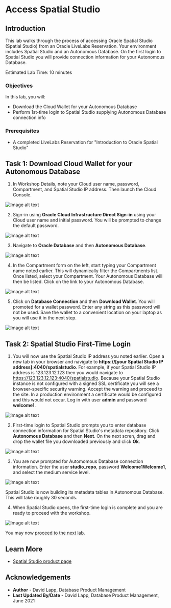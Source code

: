 # Access Spatial Studio

## Introduction

This lab walks through the process of accessing Oracle Spatial Studio (Spatial Studio) from an Oracle LiveLabs Reservation. Your environment includes Spatial Studio and an Autonomous Database. On the first login to Spatial Studio you will provide connection information for your Autonomous Database. 

Estimated Lab Time: 10 minutes

### Objectives

In this lab, you will:
* Download the Cloud Wallet for your Autonomous Database
* Perform 1st-time login to Spatial Studio supplying Autonomous Database connection info

### Prerequisites

* A completed LiveLabs Reservation for "Introduction to Oracle Spatial Studio" 

<!-- *This is the "fold" - below items are collapsed by default* -->

## Task 1: Download Cloud Wallet for your Autonomous Database 

1. In Workshop Details, note your Cloud user name, password, Compartment, and Spatial Studio IP address. Then launch the Cloud Console.

 ![Image alt text](images/1-1.png "Image title")  


2. Sign-in using **Oracle Cloud Infrastructure Direct Sign-in** using your Cloud user name and initial password. You will be prompted to change the default password.

 ![Image alt text](images/1-2.png "Image title")  

3. Navigate to **Oracle Database** and then **Autonomous Database**.

 ![Image alt text](images/1-3.png "Image title") 

4. In the Compartment form on the left, start typing your Compartment name noted earlier. This will dynamically filter the Compartments list. Once listed, select your Compartment. Your Autonomous Database will then be listed. Click on the link to your Autonomous Database.

 ![Image alt text](images/1-4.png "Image title") 

5. Click on **Database Connection** and then **Download Wallet**. You will promoted for a wallet password. Enter any string as this password will not be used. Save the wallet to a convenient location on your laptop as you will use it in the next step.

 ![Image alt text](images/1-5.png "Image title") 

## Task 2: Spatial Studio First-Time Login 

1. You will now use the Spatial Studio IP address you noted earlier. Open a new tab in your browser and navigate to **https://[your Spatial Studio IP address]:4040/spatialstudio**. For example, if your Spatial Studio IP address is 123.123.12.123 then you would navigate to https://123.123.12.123:4040/spatialstudio. Because your Spatial Studio instance is not configured with a signed SSL certificate you will see a browser-specific security warning. Accept the warning and proceed to the site. In a production environment a certificate would be configured and this would not occur. Log in with user **admin** and password **welcome1**.
   
 ![Image alt text](images/2-1.png "Image title")    
   
   
2. First-time login to Spatial Studio prompts you to enter database connection information for Spatial Studio's metadata repository. Click **Autonomous Database** and then **Next**. On the next scren, drag and drop the wallet file you downloaded previously and click **Ok**.

 ![Image alt text](images/2-2.png "Image title") 

3. You are now prompted for Automomous Database connection information. Enter the user **studio_repo**, password **Welcome1Welcome1**, and select the medium service level. 

 ![Image alt text](images/2-3.png "Image title")  

 Spatial Studio is now building its metadata tables in Autonomous Database. This will take roughly 30 seconds.

4. When Spatial Studio opens, the first-time login is complete and you are ready to proceed with the workshop.

 ![Image alt text](images/2-4.png "Image title")  

You may now [proceed to the next lab](#next).

## Learn More
* [Spatial Studio product page](https://oracle.com/goto/spatialstudio)

## Acknowledgements
* **Author** - David Lapp, Database Product Management
* **Last Updated By/Date** - David Lapp, Database Product Management, June 2021

